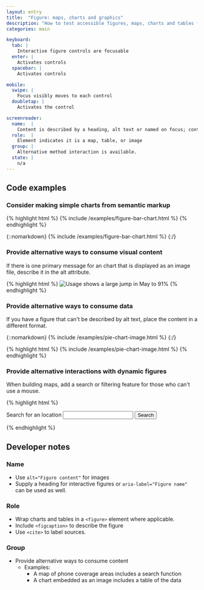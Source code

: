 ```yaml
---
layout: entry
title:  "Figure: maps, charts and graphics"
description: "How to test accessible figures, maps, charts and tables for the Web"
categories: main

keyboard:
  tab: |
    Interactive figure controls are focusable
  enter: |
    Activates controls
  spacebar: |
    Activates controls

mobile:
  swipe: |
    Focus visibly moves to each control
  doubletap: |
    Activates the control

screenreader:
  name:  |
    Content is described by a heading, alt text or named on focus; control purpose is clear
  role:  |
    Element indicates it is a map, table, or image
  group: |
    Alternative method interaction is available.
  state: |
    n/a
---
```


## Code examples

### Consider making simple charts from semantic markup

{% highlight html %}
{% include /examples/figure-bar-chart.html %}
{% endhighlight %}

{::nomarkdown}
<example>
{% include /examples/figure-bar-chart.html %}
</example>
{:/}

### Provide alternative ways to consume visual content

If there is one primary message for an chart that is displayed as an image file, describe it in the alt attribute.

{% highlight html %}
<img src="monthly-usage-chart.jpg" 
     alt="Usage shows a large jump in May to 91%">
{% endhighlight %}

### Provide alternative ways to consume data

If you have a figure that can't be described by alt text, place the content in a different format.

{::nomarkdown}
<example>
{% include /examples/pie-chart-image.html %}
</example>
{:/}

{% highlight html %}
{% include /examples/pie-chart-image.html %}
{% endhighlight %}

### Provide alternative interactions with dynamic figures

When building maps, add a search or filtering feature for those who can't use a mouse.

{% highlight html %}
<map-embed></map-embed>

<form role="search" action="/map/">
  <label for="search">
    Search for an location
  </label>
  <input type="search" id="search">
  <button type="submit">
    Search
  </button>
</form>
{% endhighlight %}

## Developer notes

### Name
- Use `alt="Figure content"` for images
- Supply a heading for interactive figures or `aria-label="Figure name"` can be used as well.

### Role
- Wrap charts and tables in a `<figure>` element where applicable.
- Include `<figcaption>` to describe the figure
- Use `<cite>` to label sources.

### Group
- Provide alternative ways to consume content
  - Examples:
    - A map of phone coverage areas includes a search function
    - A chart embedded as an image includes a table of the data


